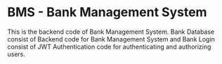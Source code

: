 # BMS - Bank Management System
This is the backend code of Bank Management System.
Bank Database consist of Backend code for Bank Management System and Bank Login consist of JWT Authentication code for authenticating and authorizing users. 

